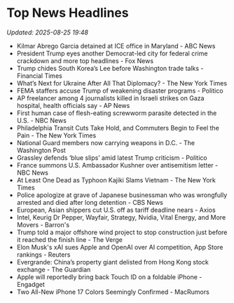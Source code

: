 # Top News Headlines

_Updated: 2025-08-25 19:48_

- Kilmar Abrego Garcia detained at ICE office in Maryland - ABC News
- President Trump eyes another Democrat-led city for federal crime crackdown and more top headlines - Fox News
- Trump chides South Korea’s Lee before Washington trade talks - Financial Times
- What’s Next for Ukraine After All That Diplomacy? - The New York Times
- FEMA staffers accuse Trump of weakening disaster programs - Politico
- AP freelancer among 4 journalists killed in Israeli strikes on Gaza hospital, health officials say - AP News
- First human case of flesh-eating screwworm parasite detected in the U.S. - NBC News
- Philadelphia Transit Cuts Take Hold, and Commuters Begin to Feel the Pain - The New York Times
- National Guard members now carrying weapons in D.C. - The Washington Post
- Grassley defends ‘blue slips’ amid latest Trump criticism - Politico
- France summons U.S. Ambassador Kushner over antisemitism letter - NBC News
- At Least One Dead as Typhoon Kajiki Slams Vietnam - The New York Times
- Police apologize at grave of Japanese businessman who was wrongfully arrested and died after long detention - CBS News
- European, Asian shippers cut U.S. off as tariff deadline nears - Axios
- Intel, Keurig Dr Pepper, Wayfair, Strategy, Nvidia, Vital Energy, and More Movers - Barron's
- Trump told a major offshore wind project to stop construction just before it reached the finish line - The Verge
- Elon Musk's xAI sues Apple and OpenAI over AI competition, App Store rankings - Reuters
- Evergrande: China’s property giant delisted from Hong Kong stock exchange - The Guardian
- Apple will reportedly bring back Touch ID on a foldable iPhone - Engadget
- Two All-New iPhone 17 Colors Seemingly Confirmed - MacRumors